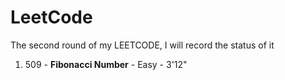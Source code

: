 # LeetCode
The second round of my LEETCODE, I will record the status of it

1. 509 - **Fibonacci Number** - Easy - 3'12"